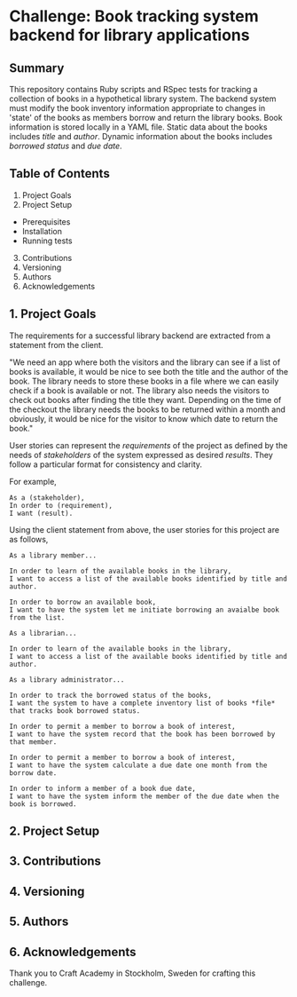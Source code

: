 # Challenge: Book tracking system backend for library applications

## Summary
This repository contains Ruby scripts and RSpec tests for tracking a collection of books in a hypothetical library system.  The backend system must modify the book inventory information appropriate to changes in 'state' of the books as members borrow and return the library books.  Book information is stored locally in a YAML file.  Static data about the books includes *title* and *author*.  Dynamic information about the books includes *borrowed status* and *due date*.  

## Table of Contents
1. Project Goals
2. Project Setup
* Prerequisites 
* Installation 
* Running tests
3. Contributions
4. Versioning
5. Authors
6. Acknowledgements

## 1. Project Goals
The requirements for a successful library backend are extracted from a statement from the client.

"We need an app where both the visitors and the library can see if a list of books is available, it would be nice to see both the title and the author of the book. The library needs to store these books in a file where we can easily check if a book is available or not. The library also needs the visitors to check out books after finding the title they want. Depending on the time of the checkout the library needs the books to be returned within a month and obviously, it would be nice for the visitor to know which date to return the book."

User stories can represent the *requirements* of the project as defined by the needs of *stakeholders* of the system expressed as desired *results*.  They follow a particular format for consistency and clarity.

For example,
```
As a (stakeholder),
In order to (requirement),
I want (result).
```

Using the client statement from above, the user stories for this project are as follows,

```
As a library member...

In order to learn of the available books in the library,
I want to access a list of the available books identified by title and author.

In order to borrow an available book,
I want to have the system let me initiate borrowing an avaialbe book from the list.
```

```
As a librarian...

In order to learn of the available books in the library,
I want to access a list of the available books identified by title and author.
```

```
As a library administrator...

In order to track the borrowed status of the books,
I want the system to have a complete inventory list of books *file* that tracks book borrowed status.

In order to permit a member to borrow a book of interest,
I want to have the system record that the book has been borrowed by that member.

In order to permit a member to borrow a book of interest,
I want to have the system calculate a due date one month from the borrow date.

In order to inform a member of a book due date,
I want to have the system inform the member of the due date when the book is borrowed.
```



## 2. Project Setup

## 3. Contributions

## 4. Versioning

## 5. Authors

## 6. Acknowledgements
Thank you to Craft Academy in Stockholm, Sweden for crafting this challenge.